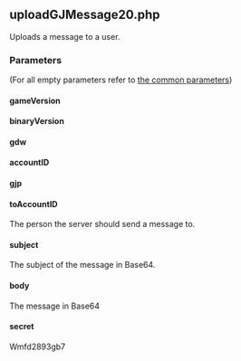 ## uploadGJMessage20.php
Uploads a message to a user.
### Parameters
(For all empty parameters refer to [the common parameters](https://github.com/SMJSGaming/GDDocs/blob/master/endpoints/common_parameters.md))
#### gameVersion
#### binaryVersion
#### gdw
#### accountID
#### gjp
#### toAccountID
The person the server should send a message to.
#### subject
The subject of the message in Base64.
#### body
The message in Base64
#### secret
Wmfd2893gb7
